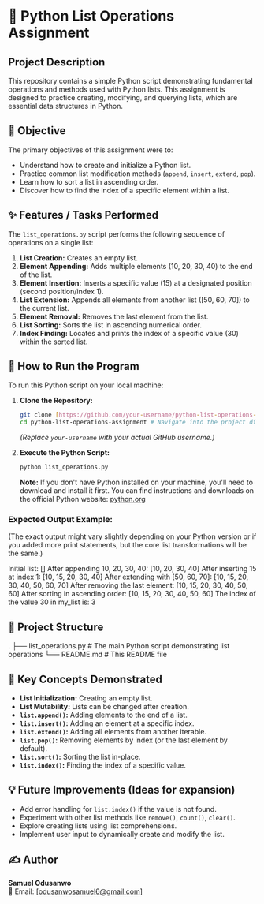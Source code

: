 # 🐍 Python List Operations Assignment

## Project Description
This repository contains a simple Python script demonstrating fundamental operations and methods used with Python lists. This assignment is designed to practice creating, modifying, and querying lists, which are essential data structures in Python.

## 🎯 Objective
The primary objectives of this assignment were to:
* Understand how to create and initialize a Python list.
* Practice common list modification methods (`append`, `insert`, `extend`, `pop`).
* Learn how to sort a list in ascending order.
* Discover how to find the index of a specific element within a list.

## ✨ Features / Tasks Performed
The `list_operations.py` script performs the following sequence of operations on a single list:

1.  **List Creation:** Creates an empty list.
2.  **Element Appending:** Adds multiple elements (10, 20, 30, 40) to the end of the list.
3.  **Element Insertion:** Inserts a specific value (15) at a designated position (second position/index 1).
4.  **List Extension:** Appends all elements from another list ([50, 60, 70]) to the current list.
5.  **Element Removal:** Removes the last element from the list.
6.  **List Sorting:** Sorts the list in ascending numerical order.
7.  **Index Finding:** Locates and prints the index of a specific value (30) within the sorted list.

## 🚀 How to Run the Program
To run this Python script on your local machine:

1.  **Clone the Repository:**
    ```bash
    git clone [https://github.com/your-username/python-list-operations-assignment.git](https://github.com/your-username/python-list-operations-assignment.git)
    cd python-list-operations-assignment # Navigate into the project directory
    ```
    *(Replace `your-username` with your actual GitHub username.)*

2.  **Execute the Python Script:**
    ```bash
    python list_operations.py
    ```
    **Note:** If you don't have Python installed on your machine, you'll need to download and install it first. You can find instructions and downloads on the official Python website: [python.org](https://www.python.org/downloads/)

### Expected Output Example:
(The exact output might vary slightly depending on your Python version or if you added more print statements, but the core list transformations will be the same.)

Initial list: []
After appending 10, 20, 30, 40: [10, 20, 30, 40]
After inserting 15 at index 1: [10, 15, 20, 30, 40]
After extending with [50, 60, 70]: [10, 15, 20, 30, 40, 50, 60, 70]
After removing the last element: [10, 15, 20, 30, 40, 50, 60]
After sorting in ascending order: [10, 15, 20, 30, 40, 50, 60]
The index of the value 30 in my_list is: 3


## 📂 Project Structure
.
├── list_operations.py   # The main Python script demonstrating list operations
└── README.md            # This README file


## 🧠 Key Concepts Demonstrated
* **List Initialization:** Creating an empty list.
* **List Mutability:** Lists can be changed after creation.
* **`list.append()`:** Adding elements to the end of a list.
* **`list.insert()`:** Adding an element at a specific index.
* **`list.extend()`:** Adding all elements from another iterable.
* **`list.pop()`:** Removing elements by index (or the last element by default).
* **`list.sort()`:** Sorting the list in-place.
* **`list.index()`:** Finding the index of a specific value.

## 💡 Future Improvements (Ideas for expansion)
* Add error handling for `list.index()` if the value is not found.
* Experiment with other list methods like `remove()`, `count()`, `clear()`.
* Explore creating lists using list comprehensions.
* Implement user input to dynamically create and modify the list.

## ✍️ Author

**Samuel Odusanwo**  
📧 Email: [odusanwosamuel6@gmail.com]  

